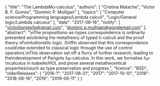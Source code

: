{
    "title": "The LambdaMu-calculus",
    "authors": [
        "Cristina Matache",
        "Victor B. F. Gomes",
        "Dominic P. Mulligan"
    ],
    "topics": [
        "Computer science/Programming languages/Lambda calculi",
        "Logic/General logic/Lambda calculus"
    ],
    "date": "2017-08-16",
    "notify": [
        "victorborgesfg@gmail.com",
        "dominic.p.mulligan@googlemail.com"
    ],
    "abstract": "\nThe propositions-as-types correspondence is ordinarily presented as\nlinking the metatheory of typed λ-calculi and the proof theory of\nintuitionistic logic. Griffin observed that this correspondence could\nbe extended to classical logic through the use of control operators.\nThis observation set off a flurry of further research, leading to the\ndevelopment of Parigots λμ-calculus. In this work, we formalise λμ-\ncalculus in Isabelle/HOL and prove several metatheoretical properties\nsuch as type preservation and progress.",
    "licence": "BSD",
    "olderReleases": {
        "2016-1": "2017-08-21",
        "2017": "2017-10-10",
        "2018": "2018-08-16",
        "2019": "2019-06-11"
    }
}